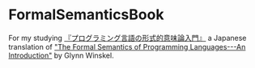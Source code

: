 # FormalSemanticsBook

For my studying [『プログラミング言語の形式的意味論入門』](https://www.maruzen-publishing.co.jp/item/?book_no=304793) a Japanese translation of ["The Formal Semantics of Programming Languages---An Introduction"](https://mitpress.mit.edu/9780262731034/the-formal-semantics-of-programming-languages/) by Glynn Winskel.
